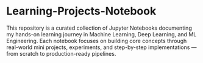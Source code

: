 # Learning-Projects-Notebook
This repository is a curated collection of Jupyter Notebooks documenting my hands-on learning journey in Machine Learning, Deep Learning, and ML Engineering. Each notebook focuses on building core concepts through real-world mini projects, experiments, and step-by-step implementations — from scratch to production-ready pipelines.
